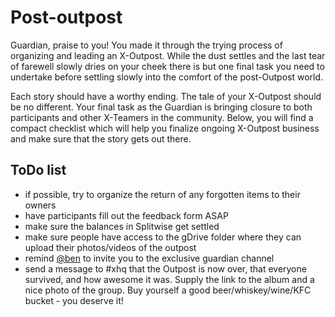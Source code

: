 # Post-outpost

Guardian, praise to you! You made it through the trying process of organizing and leading an X-Outpost. While the dust settles and the last tear of farewell slowly dries on your cheek there is but one final task you need to undertake before settling slowly into the comfort of the post-Outpost world.

Each story should have a worthy ending. The tale of your X-Outpost should be no different. Your final task as the Guardian is bringing closure to both participants and other X-Teamers in the community. Below, you will find a compact checklist which will help you finalize ongoing X-Outpost business and make sure that the story gets out there.

## ToDo list

- if possible, try to organize the return of any forgotten items to their owners
- have participants fill out the feedback form ASAP
- make sure the balances in Splitwise get settled
- make sure people have access to the gDrive folder where they can upload their photos/videos of the outpost
- remind [@ben](https://x-team.slack.com/messages/D23Q0MCQ6) to invite you to the exclusive guardian channel
- send a message to #xhq that the Outpost is now over, that everyone survived, and how awesome it was. Supply the link to the album and a nice photo of the group. Buy yourself a good beer/whiskey/wine/KFC bucket - you deserve it!